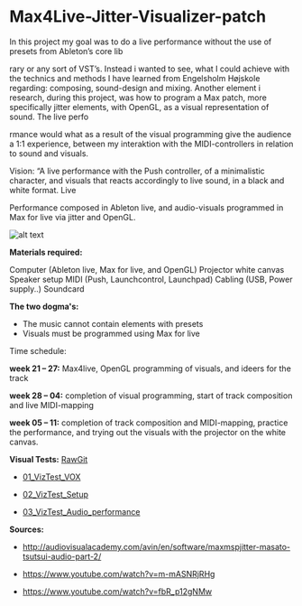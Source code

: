 # Max4Live-Jitter-Visualizer-patch
In this project my goal was to do a live performance without the use of presets from Ableton’s core lib

rary or any sort of VST’s. Instead i wanted to see, what I could achieve with the technics and methods I have learned from Engelsholm Højskole regarding: composing, sound-design and mixing. Another element i research, during this project, was how to program a Max patch, more specifically jitter elements, with OpenGL, as a visual representation of sound. The live perfo

rmance would what as a result of the visual programming give the audience a 1:1 experience, between my interaktion with the MIDI-controllers in relation to sound and visuals.

Vision: “A live performance with the Push controller, of a minimalistic character, and visuals that reacts accordingly to live sound, in a black and white format. Live

Performance composed in Ableton live, and audio-visuals programmed in Max for live via jitter and OpenGL.

![alt text](https://github.com/L4COUR/La-Cour_Max4Live-Jitter-Visualizer-patch/blob/master/Max4Live-Jitter-visualizer-patch.jpg "Tech-writer")

**Materials required:**

Computer (Ableton live, Max for live, and OpenGL)
Projector
white canvas
Speaker setup
MIDI (Push, Launchcontrol, Launchpad)
Cabling (USB, Power supply..)
Soundcard

**The two dogma's:**

- The music cannot contain elements with presets
- Visuals must be programmed using Max for live

Time schedule:

**week 21 – 27:**
Max4live, OpenGL programming of visuals, and ideers for the track

**week 28 – 04:**
completion of visual programming, start of track composition and live MIDI-mapping

**week 05 – 11:**
completion of track composition and MIDI-mapping, practice the performance, and trying out the visuals with the projector on the white canvas.

**Visual Tests:**
[RawGit](https://cdn.rawgit.com/L4COUR/Aesthetic_Programming_2018/48059895/Mini_Ex4/Source/index.html)
- [01_VizTest_VOX](https://vimeo.com/224376875)

- [02_VizTest_Setup](https://vimeo.com/224376893)

- [03_VizTest_Audio_performance](https://vimeo.com/256399545)

**Sources:**

- http://audiovisualacademy.com/avin/en/software/maxmspjitter-masato-tsutsui-audio-part-2/

- https://www.youtube.com/watch?v=m-mASNRjRHg

- https://www.youtube.com/watch?v=fbR_p12gNMw
